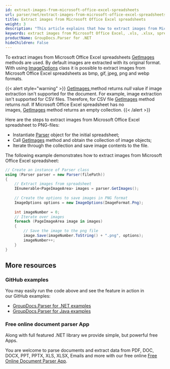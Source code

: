 ```yaml
---
id: extract-images-from-microsoft-office-excel-spreadsheets
url: parser/net/extract-images-from-microsoft-office-excel-spreadsheets
title: Extract images from Microsoft Office Excel spreadsheets
weight: 3
description: "This article explains that how to extract images from Microsoft Office Excel (.xls, .xlsx) spreadsheets."
keywords: extract images from Microsoft Office Excel, .xls, .xlsx, spreadsheets
productName: GroupDocs.Parser for .NET
hideChildren: False
---
```

To extract images from Microsoft Office Excel spreadsheets [GetImages](https://reference.groupdocs.com/net/parser/groupdocs.parser/parser/methods/getimages) methods are used. By default images are extracted with its original format. With using [ImageOptions](https://reference.groupdocs.com/net/parser/groupdocs.parser.options/imageoptions) class it is possible to extract images from Microsoft Office Excel spreadsheets as bmp, gif, jpeg, png and webp formats.

{{< alert style="warning" >}}
[GetImages](https://reference.groupdocs.com/net/parser/groupdocs.parser/parser/methods/getimages)[ ](https://reference.groupdocs.com/net/parser/groupdocs.parser/parser/methods/getmetadata)method returns *null* value if image extraction isn't supported for the document. For example, image extraction isn't supported for CSV files. Therefore, for CSV file [GetImages](https://reference.groupdocs.com/net/parser/groupdocs.parser/parser/methods/getimages) method returns *null*. If Microsoft Office Excel spreadsheet has no images, [GetImages](https://reference.groupdocs.com/net/parser/groupdocs.parser/parser/methods/getimages) method returns an empty collection.
{{< /alert >}}

Here are the steps to extract images from Microsoft Office Excel spreadsheet to PNG-files:

*   Instantiate [Parser](https://reference.groupdocs.com/net/parser/groupdocs.parser/parser) object for the initial spreadsheet;
*   Call [GetImages](https://reference.groupdocs.com/net/parser/groupdocs.parser/parser/methods/getimages) method and obtain the collection of image objects;
*   Iterate through the collection and save image contents to the file.

The following example demonstrates how to extract images from Microsoft Office Excel spreadsheet:

```csharp
// Create an instance of Parser class
using (Parser parser = new Parser(filePath))
{
    // Extract images from spreadsheet
    IEnumerable<PageImageArea> images = parser.GetImages();
 
    // Create the options to save images in PNG format
    ImageOptions options = new ImageOptions(ImageFormat.Png);
 
    int imageNumber = 0;
    // Iterate over images
    foreach (PageImageArea image in images)
    {
        // Save the image to the png file
        image.Save(imageNumber.ToString() + ".png", options);
        imageNumber++;
    }
}
```

## More resources

### GitHub examples

You may easily run the code above and see the feature in action in our GitHub examples:

*   [GroupDocs.Parser for .NET examples](https://github.com/groupdocs-parser/GroupDocs.Parser-for-.NET)    
*   [GroupDocs.Parser for Java examples](https://github.com/groupdocs-parser/GroupDocs.Parser-for-Java)    

### Free online document parser App

Along with full featured .NET library we provide simple, but powerful free Apps.

You are welcome to parse documents and extract data from PDF, DOC, DOCX, PPT, PPTX, XLS, XLSX, Emails and more with our free online [Free Online Document Parser App](https://products.groupdocs.app/parser).